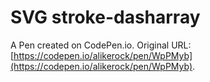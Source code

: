 # SVG stroke-dasharray

A Pen created on CodePen.io. Original URL: [https://codepen.io/alikerock/pen/WpPMyb](https://codepen.io/alikerock/pen/WpPMyb).


